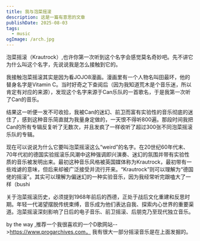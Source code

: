```yaml
---
title: 我与泡菜摇滚
description: 这是一篇有意思的文章
publishDate: 2025-08-03
tags:
  - music
ogImage: /arch.jpg
---
```

   泡菜摇滚（Krautrock）,也许你第一次听到这个名字会感觉莫名奇妙吧。先不讲它为什么叫这个名字，先说说我是怎么接触到它的。

   我接触泡菜摇滚其实是因为看JOJO8漫画。漫画里有一个人物名叫田最环，他的替身名字是Vitamin C。当时好奇之下查阅后（因为我知道荒木是个音乐迷，所以肯定有对应的来源），发现这个名字来源于Can乐队的一首歌名，于是我第一次听了Can的音乐。

   结果这一听便一发不可收拾，我被Can的迷幻、前卫而富有实验性的音乐彻底的迷住了，感到这种音乐简直就为我量身定做的，一天恨不得听800遍。那段时间我把Can的所有专辑反复听了无数次，并且发疯了一样收听了超过300张不同泡菜摇滚乐队的专辑。

现在可以说说为什么它要叫泡菜摇滚这么“weird”的名字。在20世纪60年代末、70年代初的德国实验摇滚乐风潮中这种强调即兴演奏、迷幻的氛围并带有实验性质的音乐被发明出来。最初这种音乐风格被英国媒体称为Krautrock，最初带有一些戏谑的意味，但后来却被广泛接受并流行开来。“Krautrock”则可以理解为“德国佬的摇滚”。其实可以理解为偏迷幻的一种实验音乐，因为我经常听完跟嗑大了一样（bushi

关于泡菜摇滚历史，必须提到1968年前后的西德，正处于战后文化重建和反思时期。年轻一代渴望摆脱传统束缚，音乐成为他们表达自我、探索内心世界的重要渠道。泡菜摇滚深刻影响了日后的电子音乐、前卫摇滚、后朋克乃至现代独立音乐。

   by the way ,推荐一个我很喜欢的一个D歌网站-->https://www.progarchives.com， 我有很大一部分摇滚音乐是在上面发掘的。
